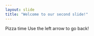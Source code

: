 ```yaml
---
layout: slide
title: "Welcome to our second slide!"
---
```

Pizza time
Use the left arrow to go back!

